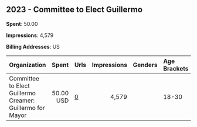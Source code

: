 ## 2023 - Committee to Elect Guillermo 
**Spent**: 50.00

**Impressions**: 4,579

**Billing Addresses**: US

|Organization|Spent|Urls|Impressions|Genders|Age Brackets|Country Codes|
|:---|---:|:---|---:|:---|:---|:---|
|Committee to Elect Guillermo Creamer: Guillermo for Mayor|50.00 USD|[0](https://www.snap.com/political-ads/asset/cfc76b0270afd4782cdc602ff5f96048da3ac78be1b7abee8bb75ba810e87417?mediaType=MP4)|4,579||18-30|united states|
